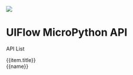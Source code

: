 <div class="uiflow_banner">
    <div>
      <img src="https://m5stack.oss-cn-shenzhen.aliyuncs.com/image/m5-docs_homepage/home_page/mpy_homepage.webp">
    </div>
    <div style="margin-top:30px">
      <h1 class="jumbotron-heading">UIFlow MicroPython API</h1>
      <p class="lead text-muted">API List</p>
    </div>
</div>


<div id='arduino_home_page' v-cloak>
  <el-card class="box-card" v-for="(item,index) in list" :key="index" style="margin-bottom:20px" :id="item.id">
    <div slot="header" class="clearfix">
      <span>{{item.title}}</span>
      <i class="el-icon-s-management" style="float: right;"></i>
    </div>
    <div v-for="(href,name) in item.item" :key="name" class="box-card-item">
      <a :href='href'><el-tag>{{name}}</el-tag></a>
    </div>
  </el-card>
</div>


<script>

const quickstart = {
  'title':"Quick Start/Development environment setup tutorial",
  'item':{
    'BASIC / M5GO / FIRE / FACES':'#/en/arduino/arduino_development',
    'M5StickC':'#/en/arduino/arduino_development',
    'M5Stick':'#/en/arduino/arduino_development',
    'ATOM Lite / Matrix':'#/en/arduino/arduino_development',
    'M5Core2':'#/en/arduino/arduino_core2_development'
  },
  "id":"quickstart"
};

const m5stack_lvgl = {
  'title':"M5Stack LVGL",
  'item':{
    'Screen':'#/en/mpy/m5stack_lvgl?id=m5screen',
    'Tabview':'#/en/mpy/m5stack_lvgl?id=m5tabview',
    'Textarea':'#/en/mpy/m5stack_lvgl?id=m5textarea',
    'Msgbox':'#/en/mpy/m5stack_lvgl?id=m5msgbox',
    'Led':'#/en/mpy/m5stack_lvgl?id=m5led',
    'Switch':'#/en/mpy/m5stack_lvgl?id=m5switch',
    'Slider':'#/en/mpy/m5stack_lvgl?id=m5slider',
    'List':'#/en/mpy/m5stack_lvgl?id=m5list',
    'Line':'#/en/mpy/m5stack_lvgl?id=m5line',
    'Label':'#/en/mpy/m5stack_lvgl?id=m5label',
    'Img':'#/en/mpy/m5stack_lvgl?id=m5img',
    'Dropdown':'#/en/mpy/m5stack_lvgl?id=m5dropdown',
    'Cpicker':'#/en/mpy/m5stack_lvgl?id=m5cpicker',
    'Checkbox':'#/en/mpy/m5stack_lvgl?id=m5checkbox',
    'Btn':'#/en/mpy/m5stack_lvgl?id=m5btn',
    'Arc':'#/en/mpy/m5stack_lvgl?id=m5arc',
    'Bar':'#/en/mpy/m5stack_lvgl?id=m5bar',
    'Imgbtn':'#/en/mpy/m5stack_lvgl?id=m5imgbtn',
    'Obj':'#/en/mpy/m5stack_lvgl?id=m5obj'
  },
  "id":"m5stack_lvgl_api"
};

const unit = {
  'title':"Unit I2C Class",
  'item':{
    'Ultrasonic':'#/en/mpy/unit?id=ultrasonic',
    'Heart':'#/en/mpy/unit?id=heart',
    'ENV/ENV II':'#/en/mpy/unit?id=envenv-ii',
    'ADC':'#/en/mpy/unit?id=adc',
    'ACCEL':'#/en/mpy/unit?id=accel',
    'DAC':'#/en/mpy/unit?id=dac',
    'NCIR':'#/en/mpy/unit?id=ncir',
    'Joystick':'#/en/mpy/unit?id=joystick',
    'ToF':'#/en/mpy/unit?id=tof',
    'COLOR':'#/en/mpy/unit?id=color',
    'EXT.IO':'#/en/mpy/unit?id=extio',
    'RFID':'#/en/mpy/unit?id=rfid',
    'EXT.IO':'#/en/mpy/unit?id=extio',
    'CardKB':'#/en/mpy/unit?id=cardkb',
    'Tracker':'#/en/mpy/unit?id=track',
    'Makey':'#/en/mpy/unit?id=makey'
  },
  "id":"unit_api"
};

const advanced = {
  'title':"Advanced",
  'item':{
    'WiFi':'#/en/mpy/advanced?id=wificfg',
    'MQTT':'#/en/mpy/advanced?id=m5mqtt',
    'ESP-NOW':'#/en/mpy/advanced?id=esp-now',
    'HTTP':'#/en/mpy/advanced?id=http',
    'NTP':'#/en/mpy/advanced?id=ntp',
    'EEPROM':'#/en/mpy/advanced?id=eeprom',
    'UART':'#/en/mpy/advanced?id=uart'
  },
  "id":"advanced_api"
};

var arduino_home_page = new Vue({
    el:'#arduino_home_page',
    data() {
      return {
        list: {
            quickstart: quickstart,
            m5stack_lvgl: m5stack_lvgl,
            unit: unit,
            advanced: advanced
          }
      };
    }
})
</script>